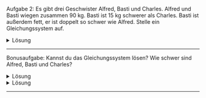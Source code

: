 Aufgabe 2: Es gibt drei Geschwister Alfred, Basti und Charles.
Alfred und Basti wiegen zusammen 90 kg. Basti ist 15 kg schwerer als Charles. Basti ist außerdem fett, er ist doppelt so schwer wie Alfred. Stelle ein Gleichungssystem auf.


<details>
<summary>Lösung</summary>

Schritt 1: Variablen definieren

$$
x_1 := Alfred
$$
$$
x_2 := Basti
$$
$$
x_3 := Charles
$$


Schritt 2: Gleichugnssystem aufstellen

Alfred und Basti wiegen zusammen 90 kg.

$$
I: x_1 + x_2 = 90
$$

Basti ist 15 kg schwerer als Charles.

$$
II:  x_2 = x_3 + 15
$$

Basti ist außerdem fett, er ist doppelt so schwer wie Alfred.

$$
III:  x_2 = 2x_1
$$
</details>

----


Bonusaufgabe: Kannst du das Gleichungssystem lösen? Wie schwer sind Alfred, Basti und Charles?

<details>
<summary>Lösung</summary>


Es gibt verschiedene Lösungswege.
Entweder macht man es strukturiert über das Gaussverfahren ( weniger fehleranfällig und sehr empfohlen) oder man löst es chaotisch. Chaotisch würde ich es so machen: Gleichung $III$ in Gleichung $I$ einsetzen. Das Ergebnis wiederum in Gleichung $III$ und das Ergebnis schlussendlich in Gleichung $II$.

$$
x_1 = 30
$$

$$
x_2 = 60
$$

$$
x_3 = 45
$$

</details>



<details>
<summary>Lösung</summary>

Schritt 1: Variablen definieren

$$
x_1 := Alfred
$$
$$
x_2 := Basti
$$
$$
x_3 := Charles
$$


Schritt 2: Gleichugnssystem aufstellen

Alfred und Basti wiegen zusammen 90 kg.

$$
I: x_1 + x_2 = 90
$$

Basti ist 15 kg schwerer als Charles.

$$
II:  x_2 = x_3 + 15
$$

Basti ist außerdem fett, er ist doppelt so schwer wie Alfred.

$$
III:  x_2 = 2x_1
$$
</details>

----
